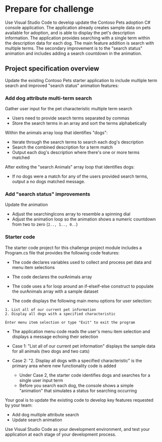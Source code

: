 # Prepare for challenge
Use Visual Studio Code to develop update the Contoso Pets adoption C# console application. 
The application already creates sample data on pets available for adoption, and is able to display the pet's description information. 
The application provides searching with a single term within the description data for each dog. 
The main feature addition is search with multiple terms. 
The secondary improvement is to the "search status" animation and includes adding a search countdown in the animation.
## Project specification overview
Update the existing Contoso Pets starter application to include multiple term search and improved "search status" animation features:
### Add dog attribute multi-term search
Gather user input for the pet characteristic multiple term search

- Users need to provide search terms separated by commas
- Store the search terms in an array and sort the terms alphabetically

Within the animals array loop that identifies "dogs":

- Iterate through the search terms to search each dog's description
- Search the combined description for a term match
- Output each dog's description where there's one or more terms matched

After exiting the "search Animals" array loop that identifies dogs:

- If no dogs were a match for any of the users provided search terms, output a no dogs matched message.
### Add "search status" improvements
Update the animation

- Adjust the searchingIcons array to resemble a spinning dial
- Adjust the animation loop so the animation shows a numeric countdown from two to zero (`2.., 1.., 0..`)
### Starter code
The starter code project for this challenge project module includes a Program.cs file that provides the following code features:

- The code declares variables used to collect and process pet data and menu item selections

- The code declares the ourAnimals array

- The code uses a for loop around an if-elseif-else construct to populate the ourAnimals array with a sample dataset

- The code displays the following main menu options for user selection:
```
1. List all of our current pet information
2. Display all dogs with a specified characteristic

Enter menu item selection or type "Exit" to exit the program
```
- The application menu code reads the user's menu item selection and displays a message echoing their selection

- Case 1: "List all of our current pet information" displays the sample data for all animals (two dogs and two cats)

- Case 2: "2. Display all dogs with a specified characteristic" is the primary area where new functionality code is added
  - Under Case 2, the starter code identifies dogs and searches for a single user input term
  - Before you search each dog, the console shows a simple "animation" that simulates a status for searching occurring
 
Your goal is to update the existing code to develop key features requested by your team:

- Add dog multiple attribute search
- Update search animation

Use Visual Studio Code as your development environment, and test your application at each stage of your development process.
